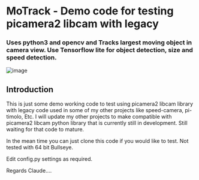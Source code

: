 # MoTrack - Demo code for testing picamera2 libcam with legacy
### Uses python3 and opencv and Tracks largest moving object in camera view. Use Tensorflow lite for object detection, size and speed detection.


![image](https://user-images.githubusercontent.com/5960276/231835732-c91f6541-248d-4330-a7e0-f8a21e9920da.png)



## Introduction
This is just some demo working code to test using picamera2 libcam library with legacy code used in some of my 
other projects like speed-camera, pi-timolo, Etc.
I will update my other projects to make compatible with picamera2 libcam python library that is currently still in development.
Still waiting for that code to mature.

In the mean time you can just clone this code if you would like to test.  Not tested with 64 bit Bullseye.

Edit config.py settings as required.

Regards Claude....
